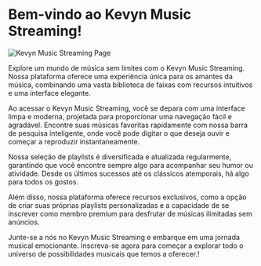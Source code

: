 <h1>Bem-vindo ao Kevyn Music Streaming!</h1>


![Kevyn Music Streaming Page](https://github.com/KevynMendes/Kevyn-Music-Streaming/assets/156138743/7dc183fa-9f37-47e2-b5f2-eb151b4f8509)


Explore um mundo de música sem limites com o Kevyn Music Streaming. Nossa plataforma oferece uma experiência única para os amantes da música, combinando uma vasta biblioteca de faixas com recursos intuitivos e uma interface elegante.

Ao acessar o Kevyn Music Streaming, você se depara com uma interface limpa e moderna, projetada para proporcionar uma navegação fácil e agradável. Encontre suas músicas favoritas rapidamente com nossa barra de pesquisa inteligente, onde você pode digitar o que deseja ouvir e começar a reproduzir instantaneamente.

Nossa seleção de playlists é diversificada e atualizada regularmente, garantindo que você encontre sempre algo para acompanhar seu humor ou atividade. Desde os últimos sucessos até os clássicos atemporais, há algo para todos os gostos.

Além disso, nossa plataforma oferece recursos exclusivos, como a opção de criar suas próprias playlists personalizadas e a capacidade de se inscrever como membro premium para desfrutar de músicas ilimitadas sem anúncios.

Junte-se a nós no Kevyn Music Streaming e embarque em uma jornada musical emocionante. Inscreva-se agora para começar a explorar todo o universo de possibilidades musicais que temos a oferecer.!
